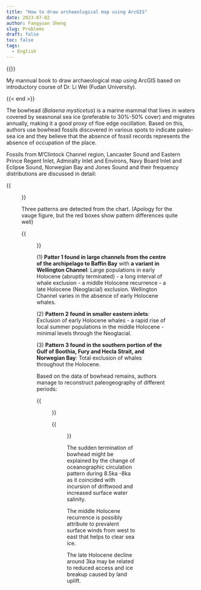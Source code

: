 ```yaml
---
title: "How to draw archaeological map using ArcGIS" 
date: 2023-07-02
author: Fangyuan Sheng
slug: Problems
draft: false
toc: false
tags:
  - English
---
```


{{<block class="note" >}}

My mannual book to draw archaeological map using ArcGIS based on introductory course of Dr. Li Wei (Fudan University).  

{{< end >}}

The bowhead (*Balaena mysticetus*) is a marine mammal that lives in waters covered by seasnonal sea ice (preferable to 30%-50% cover) and migrates annually, making it a good proxy of floe edge oscillation. Based on this, authors use bowhead fossils discovered in various spots to indicate paleo-sea ice and they believe that the absence of fossil records represents the absence of occupation of the place. 
  
Fossils from M’Clintock Channel region, Lancaster Sound and Eastern Prince Regent Inlet, Admiralty Inlet and Environs, Navy Board Inlet and Eclipse Sound, Norwegian Bay and Jones Sound and their frequency distributions are discussed in detail: 
  
{{<figure src="https://hellenshengfy.github.io/combine2.png">}}
  
Three patterns are detected from the chart. (Apology for the vauge figure, but the red boxes show pattern differences quite well)
  
{{<figure src="https://hellenshengfy.github.io/combine.png">}}
  
(1) **Patter 1 found in large channels from the centre of the archipelago to Baffin Bay** with **a variant in Wellington Channel**:  Large populations in early Holocene (abruptly terminated) - a long interval of whale exclusion -  a middle Holocene recurrence - a late Holocene (Neoglacial) exclusion. Wellington Channel varies in the absence of early Holocene whales.
 
(2) **Pattern 2 found in smaller eastern inlets**: Exclusion of early Holocene whales - a rapid rise of local summer populations in the middle Holocene - minimal levels through the Neoglacial.
    
(3) **Pattern 3 found in the southern portion of the Gulf of Boothia, Fury and Hecla Strait, and Norwegian Bay**: Total exclusion of whales throughout the Holocene.

  
Based on the data of bowhead remains, authors manage to reconstruct paleogeography of different periods:

{{<figure src="https://hellenshengfy.github.io/whales_1.png">}}

{{<figure src="https://hellenshengfy.github.io/whales_2.png">}}
  
The sudden termination of bowhead might be explained by the change of oceanographic circulation pattern during 8.5ka -8ka as it coincided with incursion of driftwood and increased surface water salinity.
  
The middle Holocene recurrence is possibly attribute to prevalent surface winds from west to east that helps to clear sea ice. 
  
The late Holocene decline around 3ka may be related to reduced access and ice breakup caused by land uplift.
